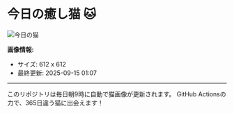 # 今日の癒し猫 🐱

![今日の猫](https://cdn2.thecatapi.com/images/ahu.jpg)

**画像情報:**
- サイズ: 612 x 612
- 最終更新: 2025-09-15 01:07

---

このリポジトリは毎日朝9時に自動で猫画像が更新されます。
GitHub Actionsの力で、365日違う猫に出会えます！

